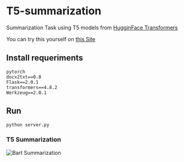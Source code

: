 # T5-summarization
Summarization Task using T5 models from [HugginFace Transformers](https://github.com/huggingface/transformers)

You can try this yourself on [this Site](https://benbenjamin.pythonanywhere.com)

## Install requeriments
```
pytorch
docx2txt==0.8
Flask==2.0.1
transformers==4.8.2
Werkzeug==2.0.1
```

## Run
```
python server.py
```

### T5 Summarization
![Bart Summarization](https://media.giphy.com/media/TJUqC8MKERQhnBcPKN/giphy.gif)

